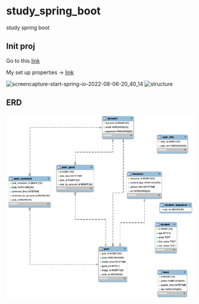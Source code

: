# study_spring_boot
study spring boot 

## Init proj

Go to this [link](https://start.spring.io/)

My set up properties -> [link](https://start.spring.io/#!type=maven-project&language=java&platformVersion=2.7.2&packaging=jar&jvmVersion=17&groupId=com.spring&artifactId=instagram&name=instagram&description=Instagram%20project%20for%20Spring%20Boot&packageName=com.spring.instagram&dependencies=web,data-jpa,devtools,mariadb)

![screencapture-start-spring-io-2022-08-06-20_40_14](https://user-images.githubusercontent.com/16532326/183247485-38d1e0f6-a89f-4d4a-ba96-4b1622e5b97f.png)
![structure](https://user-images.githubusercontent.com/16532326/184510035-49bf2c71-57ab-4467-a297-41b77632b88f.jpeg)


## ERD

![erd](./instagram_erd.png)